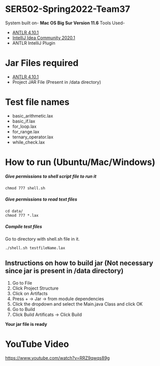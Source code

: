# SER502-Spring2022-Team37
System built on- **Mac OS Big Sur Version 11.6** 
Tools Used- 
* [ANTLR 4.10.1](https://www.antlr.org/)
* [IntelliJ Idea Community 2020.1](https://www.jetbrains.com/idea/) 
* ANTLR IntelliJ Plugin

# Jar Files required
* [ANTLR 4.10.1](https://www.antlr.org/download/antlr-4.10.1-complete.jar)
* Project JAR File (Present in /data directory)
 
# Test file names
* basic_arithmetic.lax 
* basic_if.lax 
* for_loop.lax
* for_range.lax 
* ternary_operator.lax 
* while_check.lax 

# How to run (Ubuntu/Mac/Windows)

#####  Give permissions to shell script file to run it
```
chmod 777 shell.sh
```

##### Give permissions to read text files
``` 
cd data/
chmod 777 *.lax
```

##### Compile test files
Go to directory with shell.sh file in it.
```
./shell.sh testfileName.lax
```

## Instructions on how to build jar (Not necessary since jar is present in /data directory)
1. Go to File
2. Click Project Structure
3. Click on Artifacts
4. Press + -> Jar -> from module dependencies
5. Click the dropdown and select the Main.java Class and click OK
6. Go to Build
7. Click Build Artificats -> Click Build

**Your jar file is ready**

# YouTube Video
https://www.youtube.com/watch?v=RRZ9qwqs89g
